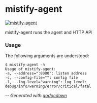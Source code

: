 # mistify-agent

[![mistify-agent](https://godoc.org/github.com/mistifyio/mistify-agent/cmd/mistify-agent?status.png)](https://godoc.org/github.com/mistifyio/mistify-agent/cmd/mistify-agent)

mistify-agent runs the agent and HTTP API


### Usage

The following arguments are understood:

    $ mistify-agent -h
    Usage of mistify-agent:
    -a, --address=":8080": listen address
    -c, --config-file="": config file
    -l, --log-level="warning": log level: debug/info/warning/error/critical/fatal


--
*Generated with [godocdown](https://github.com/robertkrimen/godocdown)*
